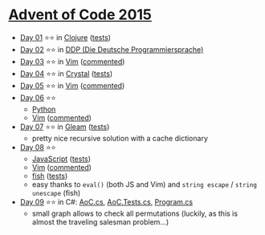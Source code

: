 # [Advent of Code 2015](https://adventofcode.com/2015)

- [Day 01](https://adventofcode.com/2015/day/1) ⭐⭐ in
  [Clojure](day-01-clojure/src/advent_of_code_template/core.clj)
  ([tests](day-01-clojure/test/advent_of_code_template/core_test.clj))
- [Day 02](https://adventofcode.com/2015/day/2) ⭐⭐ in
  [DDP (Die Deutsche Programmiersprache)](day-02-ddp/2015-Tag-02.ddp)
- [Day 03](https://adventofcode.com/2015/day/3) ⭐⭐ in
  [Vim](../vim/2015/day-03/aoc-2015-03.vim)
  ([commented](../vim/2015/day-03/aoc-2015-03.commented.vim))
- [Day 04](https://adventofcode.com/2015/day/4) ⭐⭐ in
  [Crystal](day-04-crystal/src/aoc.cr)
  ([tests](day-04-crystal/spec/aoc_spec.cr))
- [Day 05](https://adventofcode.com/2015/day/5) ⭐⭐ in
  [Vim](../vim/2015/day-05/aoc-2015-05.vim)
  ([commented](../vim/2015/day-05/aoc-2015-05.commented.vim))
- [Day 06](https://adventofcode.com/2015/day/6) ⭐⭐
    - [Python](day-06-python/day06.py)
    - [Vim](../vim/2015/day-06/aoc-2015-06.vim)
      ([commented](../vim/2015/day-06/aoc-2015-06.commented.vim))
- [Day 07](https://adventofcode.com/2015/day/7) ⭐⭐ in
  [Gleam](day-07-gleam/src/aoc.gleam)
  ([tests](day-07-gleam/test/aoc_test.gleam))
    - pretty nice recursive solution with a cache dictionary
- [Day 08](https://adventofcode.com/2015/day/8) ⭐⭐
    - [JavaScript](day-08-javascript/aoc.mjs)
      ([tests](day-08-javascript/aoc.test.mjs))
    - [Vim](../vim/2015/day-08/aoc-2015-08.vim)
      ([commented](../vim/2015/day-08/aoc-2015-08.commented.vim))
    - [fish](day-08-fish/aoc.fish) ([tests](day-08-fish/test.fish))
    - easy thanks to `eval()` (both JS and Vim) and
      `string escape` / `string unescape` (fish)
- [Day 09](https://adventofcode.com/2015/day/9) ⭐⭐ in C#:
  [AoC.cs](day-09-csharp/AoC.cs), [AoC.Tests.cs](day-09-csharp/AoCTests.cs),
  [Program.cs](day-09-csharp/Program.cs)
    - small graph allows to check all permutations (luckily, as this is almost
      the traveling salesman problem…)
